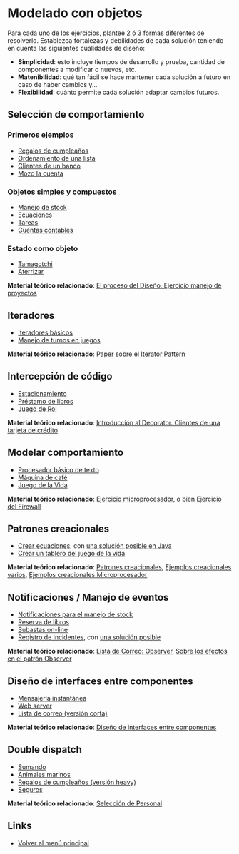 
# Modelado con objetos

Para cada uno de los ejercicios, plantee 2 ó 3 formas diferentes de resolverlo. Establezca fortalezas y debilidades de cada solución teniendo en cuenta las siguientes cualidades de diseño:

- **Simplicidad**: esto incluye tiempos de desarrollo y prueba, cantidad de componentes a modificar o nuevos, etc.
- **Matenibilidad**: qué tan fácil se hace mantener cada solución a futuro en caso de haber cambios y...
- **Flexibilidad**: cuánto permite cada solución adaptar cambios futuros.

## Selección de comportamiento

### Primeros ejemplos

- [Regalos de cumpleaños](regalosCumple.md)
- [Ordenamiento de una lista](ordenLista.md)
- [Clientes de un banco](clientesBanco.md)
- [Mozo la cuenta](mozo.md)

### Objetos simples y compuestos

- [Manejo de stock](manejoStock.md)
- [Ecuaciones](ecuaciones.md)
- [Tareas](tareas.md)
- [Cuentas contables](cuentasContables.md)

### Estado como objeto

- [Tamagotchi](tamagotchi.md)
- [Aterrizar](aterrizar.md)

**Material teórico relacionado**: [El proceso del Diseño. Ejercicio manejo de proyectos](https://docs.google.com/document/d/1yHzmqlJLFNwRGucz4wJgZmeq1zYddNgfQ6G1KcqRhdk/edit?usp=sharing)

## Iteradores

- [Iteradores básicos](iteradores.md)
- [Manejo de turnos en juegos](manejoTurnos.md)

**Material teórico relacionado**: [Paper sobre el Iterator Pattern](https://docs.google.com/viewer?a=v&pid=sites&srcid=ZGVmYXVsdGRvbWFpbnx1dG5kZXNpZ258Z3g6NGMzZjI3MGIxYWM0N2Yy)

## Intercepción de código

- [Estacionamiento](estacionamiento.md)
- [Préstamo de libros](prestamoLibros.md)
- [Juego de Rol](juegoRol.md)

**Material teórico relacionado**: [Introducción al Decorator. Clientes de una tarjeta de crédito](https://docs.google.com/document/d/1Ijz8Pe-ci6bYwbxIn-VZDV1QcijDy2JuAUQtohNX0oA/edit?usp=sharing)

## Modelar comportamiento

- [Procesador básico de texto](procesadorTexto.md)
- [Máquina de café](maquinaCafe.md)
- [Juego de la Vida](juegoVida.md)

**Material teórico relacionado**: [Ejercicio microprocesador](https://docs.google.com/document/d/1-esJOhKb_yAABls-XdRrEYHzCv4yn-qqFtCu3xpgCg0/edit?usp=sharing), o bien [Ejercicio del Firewall](https://docs.google.com/viewer?a=v&pid=sites&srcid=ZGVmYXVsdGRvbWFpbnx1dG5kZXNpZ258Z3g6MTJlMmFkODNmOTdiNWZmNA)

## Patrones creacionales

- [Crear ecuaciones](crearEcuaciones.md), con [una solución posible en Java](https://docs.google.com/document/d/1kTi7n-UNRbDPp47m3w_Ib5vJv1fOSZhOIoFZALsUTiI/edit?usp=sharing)
- [Crear un tablero del juego de la vida](crearTableroJuegoVida.md)

**Material teórico relacionado**: [Patrones creacionales](https://docs.google.com/document/d/1UhHVskJKyw7y28AsAASsCXtIodEiJ4coEOiw0QdlOTo/edit?usp=sharing), [Ejemplos creacionales varios](https://docs.google.com/viewer?a=v&pid=sites&srcid=ZGVmYXVsdGRvbWFpbnx1dG5kZXNpZ258Z3g6NjQxMmVmYWQ0NzUwZTFmOA), [Ejemplos creacionales Microprocesador](https://docs.google.com/document/d/1ILsxAvgZwPD4sTtB-rBq7wfJZf22e9G6qpllglAbT2g/edit?usp=sharing)

##  Notificaciones / Manejo de eventos

- [Notificaciones para el manejo de stock](manejoStockNotificaciones.md)
- [Reserva de libros](reservaLibros.md)
- [Subastas on-line](subastas.md)
- [Registro de incidentes](incidentes.md), con [una solución posible](https://docs.google.com/file/d/0B5xDW-XvRuFuMHBuLWk0Y1diTURxbVVYaXlVYnl0bERZUFpB/edit)

**Material teórico relacionado**: [Lista de Correo: Observer](https://docs.google.com/document/d/1h8Cce8faTG65RXoElPvAsPS-I8H2MxMbemzMcYCL56I/edit?usp=sharing), [Sobre los efectos en el patrón Observer](https://docs.google.com/document/d/1UwTcRLugqDgZuqfWvOxckwk27UBjDo70AF1znzX24QM/edit#)

## Diseño de interfaces entre componentes

- [Mensajería instantánea](mensajeriaInstantanea.md)
- [Web server](webServer.md)
- [Lista de correo (versión corta)](listaCorreo.md)

**Material teórico relacionado**: [Diseño de interfaces entre componentes](https://docs.google.com/document/d/1LurA-bCEHhCsIPFiFg1rqfIdfe5SdS4wBePfG45nDqg/edit?usp=sharing)

## Double dispatch

- [Sumando](sumando.md)
- [Animales marinos](animalesMarinos.md)
- [Regalos de cumpleaños (versión heavy)](regalosCumple2.md)
- [Seguros](seguros.md)

**Material teórico relacionado**: [Selección de Personal](https://docs.google.com/document/d/1XWq9azqchoJZ7h8-hLcpA1Zj5T1UtvFtDKbpzxoQ-dw/edit?usp=sharing)

## Links

- [Volver al menú principal](../README.md)